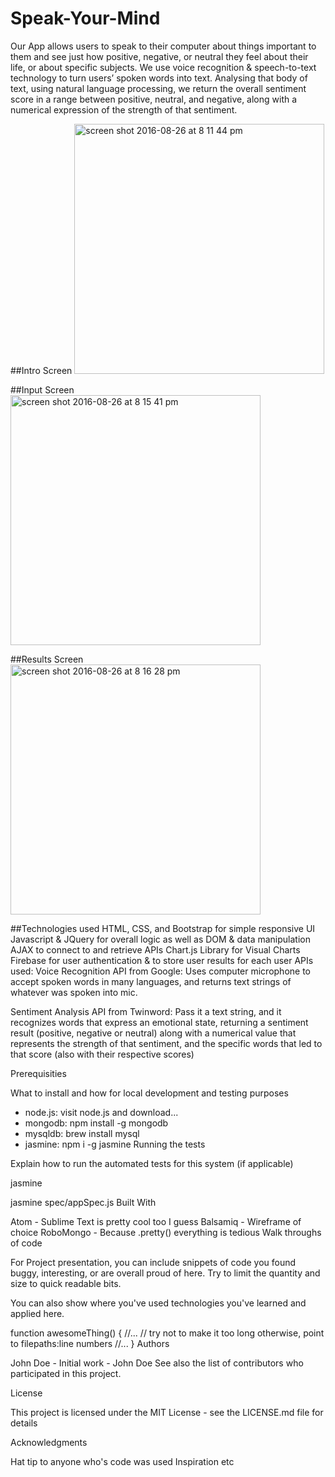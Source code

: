 <h1>Speak-Your-Mind</h1>

Our App allows users to speak to their computer about things important to them and see just how positive, negative, or neutral they feel about their life, or about specific subjects.  We use voice recognition & speech-to-text technology to turn users’ spoken words into text.  Analysing that body of text, using natural language processing, we return the overall sentiment score in a range between positive, neutral, and negative, along with a numerical expression of the strength of that sentiment.


##Intro Screen
<img width="400" alt="screen shot 2016-08-26 at 8 11 44 pm" src="https://cloud.githubusercontent.com/assets/16453456/18024888/03126b42-6bcb-11e6-9f5c-662d0cd86d39.png">

##Input Screen
<img width="400" margin-bottom="20px" alt="screen shot 2016-08-26 at 8 15 41 pm" src="https://cloud.githubusercontent.com/assets/16453456/18024903/91f7c104-6bcb-11e6-9c44-8fe1c7e6bb8d.png">

##Results Screen
<img width="400" alt="screen shot 2016-08-26 at 8 16 28 pm" src="https://cloud.githubusercontent.com/assets/16453456/18024910/d5f8178c-6bcb-11e6-963d-254b7c3eb412.png">

##Technologies used
HTML, CSS, and Bootstrap for simple  responsive UI
Javascript & JQuery for overall logic as well as DOM & data manipulation
AJAX to connect to and retrieve APIs
Chart.js Library for Visual Charts
Firebase for user authentication & to store user results for each user
APIs used:
Voice Recognition API from Google:
Uses computer microphone to accept spoken words in many languages, and returns text strings of whatever was spoken into mic.

Sentiment Analysis API from Twinword:
Pass it a text string, and it recognizes words that express an emotional state, returning a sentiment result (positive, negative or neutral) along with a numerical value that represents the strength of that sentiment, and the specific words that led to that score (also with their respective scores)


Prerequisities

What to install and how for local development and testing purposes

- node.js: visit node.js and download...
- mongodb: npm install -g mongodb
- mysqldb: brew install mysql
- jasmine: npm i -g jasmine
Running the tests

Explain how to run the automated tests for this system (if applicable)

jasmine

jasmine spec/appSpec.js
Built With

Atom - Sublime Text is pretty cool too I guess
Balsamiq - Wireframe of choice
RoboMongo - Because .pretty() everything is tedious
Walk throughs of code

For Project presentation, you can include snippets of code you found buggy, interesting, or are overall proud of here. Try to limit the quantity and size to quick readable bits.

You can also show where you've used technologies you've learned and applied here.

function awesomeThing() {
    //...
    // try not to make it too long otherwise, point to filepaths:line numbers
    //...
}
Authors

John Doe - Initial work - John Doe
See also the list of contributors who participated in this project.

License

This project is licensed under the MIT License - see the LICENSE.md file for details

Acknowledgments

Hat tip to anyone who's code was used
Inspiration
etc
